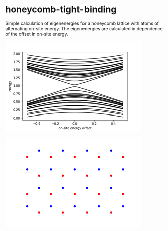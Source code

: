 # honeycomb-tight-binding
 Simple calculation of eigenenergies for a honeycomb lattice with atoms of alternating on-site energy. The eigenenergies are calculated in dependence of the offset in on-site energy. 

![alt text](https://raw.githubusercontent.com/Widdi97/honeycomb-tight-binding/main/energy.png?raw=true)

![alt text](https://raw.githubusercontent.com/Widdi97/honeycomb-tight-binding/main/lattice.png?raw=true)